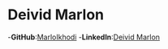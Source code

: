 # Deivid Marlon

-**GitHub**:[MarloIkhodi](https://github.com/MarloIkhodi) -**LinkedIn**:[Deivid Marlon](https://www.linkedin.com/in/deivid-marlon-abba8b309/)
